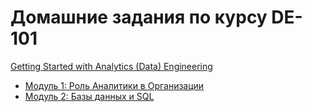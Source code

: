<h1>Домашние задания по курсу DE-101</h1>
<p><a href="https://github.com/Data-Learn/data-engineering/blob/master/DE%20-%20101%20Guide.md">Getting Started with Analytics (Data) Engineering</a></p>
<ul>
<li><a href="https://github.com/Oleg-Loginov-analyst/Analytics/tree/main/DE-101/Module1">Модуль 1: Роль Аналитики в Организации</a></li>
<li><a href="https://github.com/Oleg-Loginov-analyst/Analytics/tree/main/DE-101/Module2">Модуль 2: Базы данных и SQL</a></li>
</ul>
